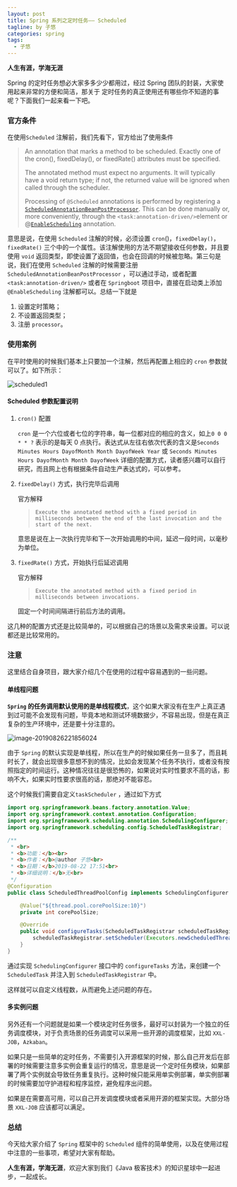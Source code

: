 ```yaml
---
layout: post
title: Spring 系列之定时任务—— Scheduled
tagline: by 子悠
categories: spring
tags: 
  - 子悠
---
```


**人生有涯，学海无涯**

Spring 的定时任务想必大家多多少少都用过，经过 Spring 团队的封装，大家使用起来非常的方便和简洁，那关于 定时任务的真正使用还有哪些你不知道的事呢？下面我们一起来看一下吧。

<!--more-->

### 官方条件

在使用`Scheduled` 注解前，我们先看下，官方给出了使用条件

> An annotation that marks a method to be scheduled. Exactly one of the cron(), fixedDelay(), or fixedRate() attributes must be specified.
>
> The annotated method must expect no arguments. It will typically have a void return type; if not, the returned value will be ignored when called through the scheduler.
>
> Processing of `@Scheduled` annotations is performed by registering a [`ScheduledAnnotationBeanPostProcessor`](https://docs.spring.io/spring/docs/5.0.4.BUILD-SNAPSHOT/javadoc-api/org/springframework/scheduling/annotation/ScheduledAnnotationBeanPostProcessor.html). This can be done manually or, more conveniently, through the `<task:annotation-driven/>`element or @[`EnableScheduling`](https://docs.spring.io/spring/docs/5.0.4.BUILD-SNAPSHOT/javadoc-api/org/springframework/scheduling/annotation/EnableScheduling.html) annotation.

意思是说，在使用 `Scheduled` 注解的时候，必须设置 `cron`()，`fixedDelay()`， `fixedRate()` 三个中的一个属性。该注解使用的方法不期望接收任何参数，并且要使用 `void` 返回类型，即使设置了返回值，也会在回调的时候被忽略。第三句是说，我们在使用 `Scheduled` 注解的时候需要注册 `ScheduledAnnotationBeanPostProcessor`  ，可以通过手动，或者配置 `<task:annotation-driven/>` 或者在 `Springboot` 项目中，直接在启动类上添加  `@EnableScheduling` 注解都可以。总结一下就是

1. 设置定时策略；
2. 不设置返回类型；
3. 注册 `processor`。

### 使用案例

在平时使用的时候我们基本上只要加一个注解，然后再配置上相应的 `cron` 参数就可以了。如下所示：

![scheduled1](http://www.justdojava.com/assets/images/2019/java/image_ziyou/scheduled1.png)

#### Scheduled 参数配置说明

1. `cron()` 配置

   `cron` 是一个六位或者七位的字符串，每一位都对应的相应的含义，如上`0 0 0 * * ?` 表示的是每天 0 点执行。表达式从左往右依次代表的含义是`Seconds Minutes Hours DayofMonth Month DayofWeek Year` 或 `Seconds Minutes Hours DayofMonth Month DayofWeek` 详细的配置方式，读者感兴趣可以自行研究，而且网上也有根据条件自动生产表达式的，可以参考。

2. `fixedDelay()` 方式，执行完毕后调用

   官方解释 

   > `Execute the annotated method with a fixed period in milliseconds between the end of the last invocation and the start of the next.` 

   意思是说在上一次执行完毕和下一次开始调用的中间，延迟一段时间，以毫秒为单位。

3. `fixedRate()` 方式，开始执行后延迟调用

   官方解释

   > `Execute the annotated method with a fixed period in milliseconds between invocations.` 

   固定一个时间间隔进行前后方法的调用。

这几种的配置方式还是比较简单的，可以根据自己的场景以及需求来设置。可以说都还是比较常用的。

### 注意

这里结合自身项目，跟大家介绍几个在使用的过程中容易遇到的一些问题。

#### 单线程问题

**`Spring` 的任务调用默认使用的是单线程模式**，这个如果大家没有在生产上真正遇到过可能不会发现有问题，毕竟本地和测试环境数据少，不容易出现，但是在真正复杂的生产环境中，还是要十分注意的。

![image-20190826221856024](http://www.justdojava.com/assets/images/2019/java/image_ziyou/schedule02.png)

由于 `Spring` 的默认实现是单线程，所以在生产的时候如果任务一旦多了，而且耗时长了，就会出现很多意想不到的情况，比如会发现某个任务不执行，或者没有按照指定的时间运行。这种情况往往是很恐怖的，如果说对实时性要求不高的话，影响不大，如果实时性要求很高的话，那绝对不能容忍。

这个时候我们需要自定义`taskScheduler` ，通过如下方式

```java
import org.springframework.beans.factory.annotation.Value;
import org.springframework.context.annotation.Configuration;
import org.springframework.scheduling.annotation.SchedulingConfigurer;
import org.springframework.scheduling.config.ScheduledTaskRegistrar;

/**
 * <br>
 * <b>功能：</b><br>
 * <b>作者：</b>@author 子悠<br>
 * <b>日期：</b>2019-08-22 17:51<br>
 * <b>详细说明：</b>无<br>
 */
@Configuration
public class ScheduledThreadPoolConfig implements SchedulingConfigurer {

    @Value("${thread.pool.corePoolSize:10}")
    private int corePoolSize;

    @Override
    public void configureTasks(ScheduledTaskRegistrar scheduledTaskRegistrar) {
        scheduledTaskRegistrar.setScheduler(Executors.newScheduledThreadPool(corePoolSize));
    }
}

```

通过实现 `SchedulingConfigurer` 接口中的 `configureTasks` 方法，来创建一个 `ScheduledTask` 并注入到 `ScheduledTaskRegistrar` 中。

 这样就可以自定义线程数，从而避免上述问题的存在。

#### 多实例问题

另外还有一个问题就是如果一个模块定时任务很多，最好可以封装为一个独立的任务调度模块，对于负责场景的任务调度可以采用一些开源的调度框架，比如 `XXL-JOB`，`Azkaban`。

如果只是一些简单的定时任务，不需要引入开源框架的时候，那么自己开发后在部署的时候需要注意多实例会重复运行的情况，意思是说一个定时任务模块，如果部署了两个实例就会导致任务重复执行。这种时候只能采用单实例部署，单实例部署的时候需要加守护进程和程序监控，避免程序出问题。

如果是在需要高可用，可以自己开发调度模块或者采用开源的框架实现。大部分场景 `XXL-JOB` 应该都可以满足。

### 总结

今天给大家介绍了 `Spring` 框架中的 `Scheduled` 组件的简单使用，以及在使用过程中注意的一些事项，希望对大家有帮助。

**人生有涯，学海无涯**，欢迎大家到我们《Java 极客技术》的知识星球中一起进步，一起成长。
